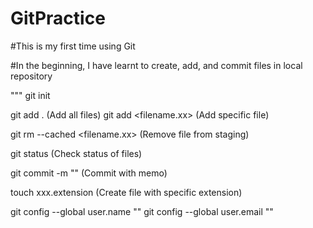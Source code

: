 # GitPractice

#This is my first time using Git 

#In the beginning, I have learnt to create, add, and commit files in local repository

"""
git init 

git add .                        (Add all files)
git add <filename.xx>            (Add specific file)

git rm --cached <filename.xx>     (Remove file from staging)

git status                        (Check status of files) 

git commit -m ""                  (Commit with memo)

touch xxx.extension               (Create file with specific extension)

git config --global user.name "" 
git config --global user.email ""
